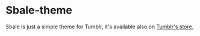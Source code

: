 Sbale-theme
===========

Sbale is just a simple theme for Tumblr, it's available also on [Tumblr's store.](http://www.tumblr.com/theme/38624)
